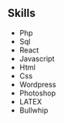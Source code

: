 ## Skills

* Php
* Sql
* React
* Javascript
* Html
* Css
* Wordpress
* Photoshop
* LATEX
* Bullwhip
